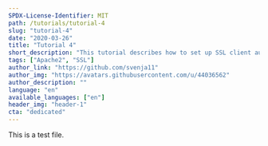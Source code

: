 ```yaml
---
SPDX-License-Identifier: MIT
path: /tutorials/tutorial-4
slug: "tutorial-4"
date: "2020-03-26"
title: "Tutorial 4"
short_description: "This tutorial describes how to set up SSL client authentication with Apache2"
tags: ["Apache2", "SSL"]
author_link: "https://github.com/svenja11"
author_img: "https://avatars.githubusercontent.com/u/44036562"
author_description: ""
language: "en"
available_languages: ["en"]
header_img: "header-1"
cta: "dedicated"
---
```


This is a test file.
